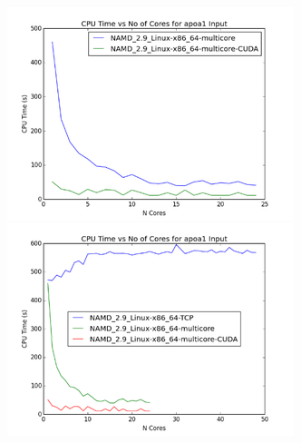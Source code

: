 ![CUDA vs non-CUDA](cuda_vs_non-cuda.png "CUDA vs non-CUDA")
![TCP vs non-TCP](tcp_vs_non-tcp.png "TCP vs non-TCP")